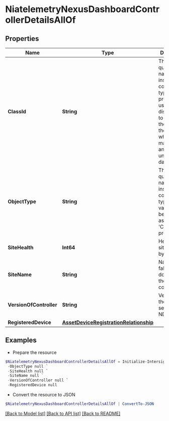 # NiatelemetryNexusDashboardControllerDetailsAllOf
## Properties

Name | Type | Description | Notes
------------ | ------------- | ------------- | -------------
**ClassId** | **String** | The fully-qualified name of the instantiated, concrete type. This property is used as a discriminator to identify the type of the payload when marshaling and unmarshaling data. | [default to "niatelemetry.NexusDashboardControllerDetails"]
**ObjectType** | **String** | The fully-qualified name of the instantiated, concrete type. The value should be the same as the &#39;ClassId&#39; property. | [default to "niatelemetry.NexusDashboardControllerDetails"]
**SiteHealth** | **Int64** | Health of the site serviced by ND. | [optional] 
**SiteName** | **String** | Name of fabric domain of the controller. | [optional] 
**VersionOfController** | **String** | Version of the controller serviced by ND. | [optional] 
**RegisteredDevice** | [**AssetDeviceRegistrationRelationship**](AssetDeviceRegistrationRelationship.md) |  | [optional] 

## Examples

- Prepare the resource
```powershell
$NiatelemetryNexusDashboardControllerDetailsAllOf = Initialize-IntersightNiatelemetryNexusDashboardControllerDetailsAllOf  -ClassId null `
 -ObjectType null `
 -SiteHealth null `
 -SiteName null `
 -VersionOfController null `
 -RegisteredDevice null
```

- Convert the resource to JSON
```powershell
$NiatelemetryNexusDashboardControllerDetailsAllOf | ConvertTo-JSON
```

[[Back to Model list]](../README.md#documentation-for-models) [[Back to API list]](../README.md#documentation-for-api-endpoints) [[Back to README]](../README.md)


